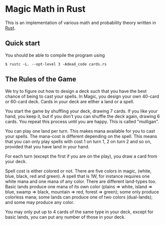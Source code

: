 # Magic Math in Rust

This is an implementation of various math and probability theory written in 
[Rust](http://www.rust-lang.org).

## Quick start

You should be able to compile the program using

	$ rustc -L. --opt-level 3 -Adead_code cards.rs

## The Rules of the Game

We try to figure out how to design a deck such that you have the best
chance of being to cast your spells. In Magic, you design your own 40-card or 60-card
deck. Cards in your deck are either a land or a spell.

You start the game by shuffling your deck, drawing 7 cards. If you like your hand, you 
keep it, but if you don't you can shuffle the deck again, drawing 6 cards. You repeat
this process until you are happy. This is called "mulligan".

You can play one land per turn. This makes mana available for you to cast your spells. 
The mana-cost is different depending on the spell. This means that you can only play
spells with cost 1 on turn 1, 2 on turn 2 and so on, provided that you have land in 
your hand.

For each turn (except the first if you are on the play), you draw a card from your deck.

Spell cost is either colored or not. There are five colors in magic, (white, blue, black,
red and green). A spell that is 1W, for instance requires one white mana and one mana of 
any color. There are different land-types too. Basic lands produce one mana of its own 
color (plains => white, island => blue, swamp => black, mountain => red, forest => green);
some only produce colorless mana; some lands can produce one of two colors (dual-lands); 
and some may produce any color. 

You may only put up to 4 cards of the same type in your deck, except for basic lands,
you can put any number of those in your deck.
